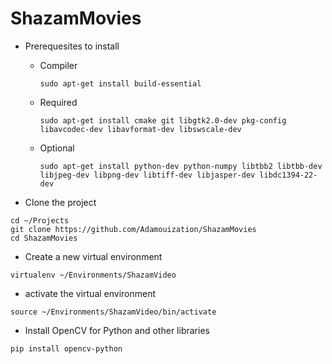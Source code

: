# ShazamMovies

* Prerequesites to install
  * Compiler
  
    `sudo apt-get install build-essential`

  * Required
  
    `sudo apt-get install cmake git libgtk2.0-dev pkg-config libavcodec-dev libavformat-dev libswscale-dev`

  * Optional
  
    `sudo apt-get install python-dev python-numpy libtbb2 libtbb-dev libjpeg-dev libpng-dev libtiff-dev libjasper-dev libdc1394-22-dev`

* Clone the project
```
cd ~/Projects
git clone https://github.com/Adamouization/ShazamMovies
cd ShazamMovies
```

* Create a new virtual environment

`virtualenv ~/Environments/ShazamVideo`

* activate the virtual environment

`source ~/Environments/ShazamVideo/bin/activate`

* Install OpenCV for Python and other libraries

`pip install opencv-python`
